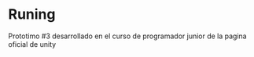 # Runing
 Prototimo #3 desarrollado en el curso de programador junior de la pagina oficial de unity
